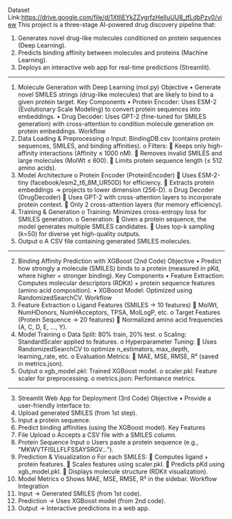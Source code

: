 Dataset Link:https://drive.google.com/file/d/1XtlIEYkZZygrfzHeIIuUU8_tfLdbPzv0/view
This project is a three-stage AI-powered drug discovery pipeline that:
1.	Generates novel drug-like molecules conditioned on protein sequences (Deep Learning).
2.	Predicts binding affinity between molecules and proteins (Machine Learning).
3.	Deploys an interactive web app for real-time predictions (Streamlit).
________________________________________
1. Molecule Generation with Deep Learning (mol.py)
Objective
•	Generate novel SMILES strings (drug-like molecules) that are likely to bind to a given protein target.
Key Components
•	Protein Encoder: Uses ESM-2 (Evolutionary Scale Modeling) to convert protein sequences into embeddings.
•	Drug Decoder: Uses GPT-2 (fine-tuned for SMILES generation) with cross-attention to condition molecule generation on protein embeddings.
Workflow
1.	Data Loading & Preprocessing
o	Input: BindingDB.csv (contains protein sequences, SMILES, and binding affinities).
o	Filters:
	Keeps only high-affinity interactions (Affinity ≤ 1000 nM).
	Removes invalid SMILES and large molecules (MolWt ≤ 600).
	Limits protein sequence length (≤ 512 amino acids).
2.	Model Architecture
o	Protein Encoder (ProteinEncoder)
	Uses ESM-2-tiny (facebook/esm2_t6_8M_UR50D) for efficiency.
	Extracts protein embeddings → projects to lower dimension (256-D).
o	Drug Decoder (DrugDecoder)
	Uses GPT-2 with cross-attention layers to incorporate protein context.
	Only 2 cross-attention layers (for memory efficiency).
3.	Training & Generation
o	Training: Minimizes cross-entropy loss for SMILES generation.
o	Generation:
	Given a protein sequence, the model generates multiple SMILES candidates.
	Uses top-k sampling (k=50) for diverse yet high-quality outputs.
4.	Output
o	A CSV file containing generated SMILES molecules.
________________________________________
2. Binding Affinity Prediction with XGBoost (2nd Code)
Objective
•	Predict how strongly a molecule (SMILES) binds to a protein (measured in pKd, where higher = stronger binding).
Key Components
•	Feature Extraction: Computes molecular descriptors (RDKit) + protein sequence features (amino acid composition).
•	XGBoost Model: Optimized using RandomizedSearchCV.
Workflow
1.	Feature Extraction
o	Ligand Features (SMILES → 10 features)
	MolWt, NumHDonors, NumHAcceptors, TPSA, MolLogP, etc.
o	Target Features (Protein Sequence → 20 features)
	Normalized amino acid frequencies (A, C, D, E, ..., Y).
2.	Model Training
o	Data Split: 80% train, 20% test.
o	Scaling: StandardScaler applied to features.
o	Hyperparameter Tuning:
	Uses RandomizedSearchCV to optimize n_estimators, max_depth, learning_rate, etc.
o	Evaluation Metrics:
	MAE, MSE, RMSE, R² (saved in metrics.json).
3.	Output
o	xgb_model.pkl: Trained XGBoost model.
o	scaler.pkl: Feature scaler for preprocessing.
o	metrics.json: Performance metrics.
________________________________________
3. Streamlit Web App for Deployment (3rd Code)
Objective
•	Provide a user-friendly interface to:
1.	Upload generated SMILES (from 1st step).
2.	Input a protein sequence.
3.	Predict binding affinities (using the XGBoost model).
Key Features
1.	File Upload
o	Accepts a CSV file with a SMILES column.
2.	Protein Sequence Input
o	Users paste a protein sequence (e.g., "MKWVTFISLLFLFSSAYSRGV...").
3.	Prediction & Visualization
o	For each SMILES:
	Computes ligand + protein features.
	Scales features using scaler.pkl.
	Predicts pKd using xgb_model.pkl.
	Displays molecule structure (RDKit visualization).
4.	Model Metrics
o	Shows MAE, MSE, RMSE, R² in the sidebar.
Workflow Integration
1.	Input → Generated SMILES (from 1st code).
2.	Prediction → Uses XGBoost model (from 2nd code).
3.	Output → Interactive predictions in a web app.
